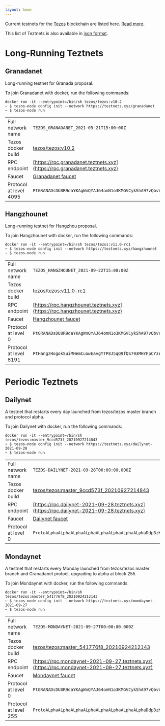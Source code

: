 ```yaml
---
layout: home
---
```


Current testnets for the [Tezos](https://tezos.com) blockchain are listed here. [Read more](about/).

This list of Teztnets is also available in [json format](https://teztnets.xyz/teztnets.json).

# Long-Running Teztnets


## Granadanet
Long-running testnet for Granada proposal.

To join Granadanet with docker, run the following commands:

```
docker run -it --entrypoint=/bin/sh tezos/tezos:v10.2
~ $ tezos-node config init --network https://teztnets.xyz/granadanet
~ $ tezos-node run
```

| | |
|-------|---------------------|
| Full network name | `TEZOS_GRANADANET_2021-05-21T15:00:00Z` |
| Tezos docker build | [tezos/tezos:v10.2](https://hub.docker.com/r/tezos/tezos/tags?page=1&ordering=last_updated&name=v10.2) |
| RPC endpoint | [https://rpc.granadanet.teztnets.xyz](https://rpc.granadanet.teztnets.xyz) |
| Faucet | [Granadanet faucet](https://faucet.tzalpha.net) |
| Protocol at level 4095 |  `PtGRANADsDU8R9daYKAgWnQYAJ64omN1o3KMGVCykShA97vQbvV` |


## Hangzhounet
Long-running testnet for Hangzhou proposal.

To join Hangzhounet with docker, run the following commands:

```
docker run -it --entrypoint=/bin/sh tezos/tezos:v11.0-rc1
~ $ tezos-node config init --network https://teztnets.xyz/hangzhounet
~ $ tezos-node run
```

| | |
|-------|---------------------|
| Full network name | `TEZOS_HANGZHOUNET_2021-09-22T15:00:00Z` |
| Tezos docker build | [tezos/tezos:v11.0-rc1](https://hub.docker.com/r/tezos/tezos/tags?page=1&ordering=last_updated&name=v11.0-rc1) |
| RPC endpoint | [https://rpc.hangzhounet.teztnets.xyz](https://rpc.hangzhounet.teztnets.xyz) |
| Faucet | [Hangzhounet faucet](https://faucet.hangzhounet.teztnets.xyz) |
| Protocol at level 0 |  `PtGRANADsDU8R9daYKAgWnQYAJ64omN1o3KMGVCykShA97vQbvV` |
| Protocol at level 8191 |  `PtHangzHogokSuiMHemCuowEavgYTP8J5qQ9fQS793MHYFpCY3r` |



# Periodic Teztnets


## Dailynet
A testnet that restarts every day launched from tezos/tezos master branch and protocol alpha.

To join Dailynet with docker, run the following commands:

```
docker run -it --entrypoint=/bin/sh tezos/tezos:master_9ccd573f_20210927214843
~ $ tezos-node config init --network https://teztnets.xyz/dailynet-2021-09-28
~ $ tezos-node run
```

| | |
|-------|---------------------|
| Full network name | `TEZOS-DAILYNET-2021-09-28T00:00:00.000Z` |
| Tezos docker build | [tezos/tezos:master_9ccd573f_20210927214843](https://hub.docker.com/r/tezos/tezos/tags?page=1&ordering=last_updated&name=master_9ccd573f_20210927214843) |
| RPC endpoint | [https://rpc.dailynet-2021-09-28.teztnets.xyz](https://rpc.dailynet-2021-09-28.teztnets.xyz) |
| Faucet | [Dailynet faucet](https://faucet.dailynet-2021-09-28.teztnets.xyz) |
| Protocol at level 0 |  `ProtoALphaALphaALphaALphaALphaALphaALphaALphaDdp3zK` |


## Mondaynet
A testnet that restarts every Monday launched from tezos/tezos master branch and Granadanet protocl, upgrading to alpha at block 255.

To join Mondaynet with docker, run the following commands:

```
docker run -it --entrypoint=/bin/sh tezos/tezos:master_541776f8_20210924212143
~ $ tezos-node config init --network https://teztnets.xyz/mondaynet-2021-09-27
~ $ tezos-node run
```

| | |
|-------|---------------------|
| Full network name | `TEZOS-MONDAYNET-2021-09-27T00:00:00.000Z` |
| Tezos docker build | [tezos/tezos:master_541776f8_20210924212143](https://hub.docker.com/r/tezos/tezos/tags?page=1&ordering=last_updated&name=master_541776f8_20210924212143) |
| RPC endpoint | [https://rpc.mondaynet-2021-09-27.teztnets.xyz](https://rpc.mondaynet-2021-09-27.teztnets.xyz) |
| Faucet | [Mondaynet faucet](https://faucet.mondaynet-2021-09-27.teztnets.xyz) |
| Protocol at level 0 |  `PtGRANADsDU8R9daYKAgWnQYAJ64omN1o3KMGVCykShA97vQbvV` |
| Protocol at level 255 |  `ProtoALphaALphaALphaALphaALphaALphaALphaALphaDdp3zK` |




